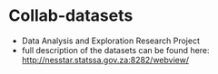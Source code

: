 # Collab-datasets
* Data Analysis and Exploration Research Project
* full description of the datasets can be found here: http://nesstar.statssa.gov.za:8282/webview/
